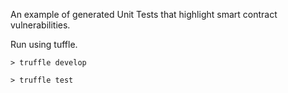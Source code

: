 An example of generated Unit Tests that highlight smart contract vulnerabilities.

Run using tuffle.
```
> truffle develop 
```
```
> truffle test
```
